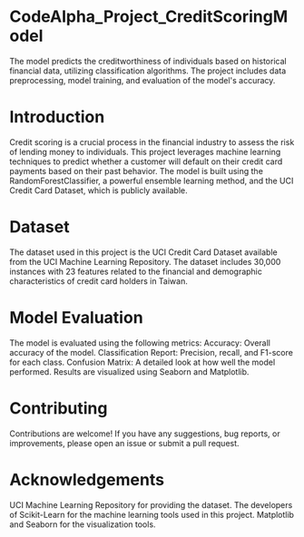 # CodeAlpha_Project_CreditScoringModel
The model predicts the creditworthiness of individuals based on historical financial data, utilizing classification algorithms. The project includes data preprocessing, model training, and evaluation of the model's accuracy.
# Introduction
Credit scoring is a crucial process in the financial industry to assess the risk of lending money to individuals. This project leverages machine learning techniques to predict whether a customer will default on their credit card payments based on their past behavior.
The model is built using the RandomForestClassifier, a powerful ensemble learning method, and the UCI Credit Card Dataset, which is publicly available.
# Dataset
The dataset used in this project is the UCI Credit Card Dataset available from the UCI Machine Learning Repository. The dataset includes 30,000 instances with 23 features related to the financial and demographic characteristics of credit card holders in Taiwan.
# Model Evaluation
The model is evaluated using the following metrics:
Accuracy:
Overall accuracy of the model.
Classification Report:
Precision, recall, and F1-score for each class.
Confusion Matrix: 
A detailed look at how well the model performed.
Results are visualized using Seaborn and Matplotlib.
# Contributing
Contributions are welcome! If you have any suggestions, bug reports, or improvements, please open an issue or submit a pull request.
# Acknowledgements
UCI Machine Learning Repository for providing the dataset.
The developers of Scikit-Learn for the machine learning tools used in this project.
Matplotlib and Seaborn for the visualization tools.
